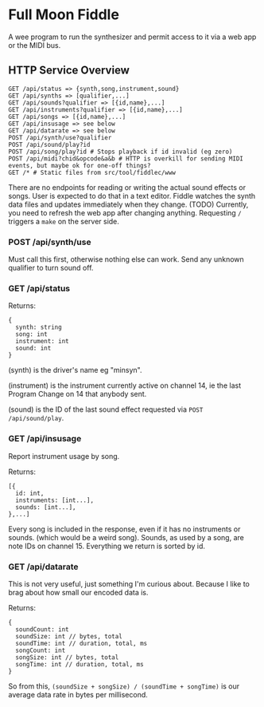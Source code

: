 # Full Moon Fiddle

A wee program to run the synthesizer and permit access to it via a web app or the MIDI bus.

## HTTP Service Overview

```
GET /api/status => {synth,song,instrument,sound}
GET /api/synths => [qualifier,...]
GET /api/sounds?qualifier => [{id,name},...]
GET /api/instruments?qualifier => [{id,name},...]
GET /api/songs => [{id,name},...]
GET /api/insusage => see below
GET /api/datarate => see below
POST /api/synth/use?qualifier
POST /api/sound/play?id
POST /api/song/play?id # Stops playback if id invalid (eg zero)
POST /api/midi?chid&opcode&a&b # HTTP is overkill for sending MIDI events, but maybe ok for one-off things?
GET /* # Static files from src/tool/fiddlec/www
```

There are no endpoints for reading or writing the actual sound effects or songs.
User is expected to do that in a text editor.
Fiddle watches the synth data files and updates immediately when they change. (TODO)
Currently, you need to refresh the web app after changing anything. Requesting `/` triggers a `make` on the server side.

### POST /api/synth/use

Must call this first, otherwise nothing else can work.
Send any unknown qualifier to turn sound off.

### GET /api/status

Returns:
```
{
  synth: string
  song: int
  instrument: int
  sound: int
}
```

(synth) is the driver's name eg "minsyn".

(instrument) is the instrument currently active on channel 14, ie the last Program Change on 14 that anybody sent.

(sound) is the ID of the last sound effect requested via `POST /api/sound/play`.

### GET /api/insusage

Report instrument usage by song.

Returns:
```
[{
  id: int,
  instruments: [int...],
  sounds: [int...],
},...]
```

Every song is included in the response, even if it has no instruments or sounds. (which would be a weird song).
Sounds, as used by a song, are note IDs on channel 15.
Everything we return is sorted by id.

### GET /api/datarate

This is not very useful, just something I'm curious about.
Because I like to brag about how small our encoded data is.

Returns:
```
{
  soundCount: int
  soundSize: int // bytes, total
  soundTime: int // duration, total, ms
  songCount: int
  songSize: int // bytes, total
  songTime: int // duration, total, ms
}
```

So from this, `(soundSize + songSize) / (soundTime + songTime)` is our average data rate in bytes per millisecond.
